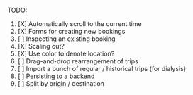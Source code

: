 TODO:

1. [X] Automatically scroll to the current time
2. [X] Forms for creating new bookings
3. [ ] Inspecting an existing booking
4. [X] Scaling out?
5. [X] Use color to denote location?
6. [ ] Drag-and-drop rearrangement of trips
7. [ ] Import a bunch of regular / historical trips (for dialysis)
8. [ ] Persisting to a backend
9. [ ] Split by origin / destination
